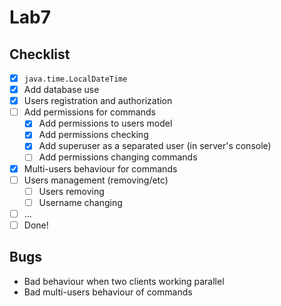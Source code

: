 # Lab7

## Checklist

  - [X] `java.time.LocalDateTime`
  - [X] Add database use
  - [X] Users registration and authorization
  - [ ] Add permissions for commands
    - [X] Add permissions to users model
    - [X] Add permissions checking
    - [X] Add superuser as a separated user (in server's console)
    - [ ] Add permissions changing commands
  - [X] Multi-users behaviour for commands
  - [ ] Users management (removing/etc)
    - [ ] Users removing
    - [ ] Username changing
  - [ ] ...
  - [ ] Done!

## Bugs

  - Bad behaviour when two clients working parallel
  - Bad multi-users behaviour of commands
